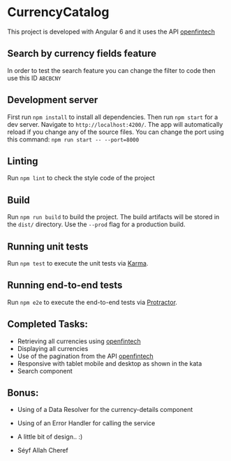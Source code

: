 # CurrencyCatalog

This project is developed with Angular 6 and it uses the API  [openfintech](https://api.openfintech.io)

## Search by currency fields feature
In order to test the search feature you can change the filter to code then use this ID `ABCBCNY`

## Development server
First run `npm install` to install all dependencies.
Then run `npm start` for a dev server. Navigate to `http://localhost:4200/`. The app will automatically reload if you change any of the source files.
You can change the port using this command:
`npm run start -- --port=8000`

## Linting

Run `npm lint` to check the style code of the project

## Build

Run `npm run build` to build the project. The build artifacts will be stored in the `dist/` directory. Use the `--prod` flag for a production build.

## Running unit tests

Run `npm test` to execute the unit tests via [Karma](https://karma-runner.github.io).

## Running end-to-end tests

Run `npm e2e` to execute the end-to-end tests via [Protractor](http://www.protractortest.org/).

## Completed Tasks:

* Retrieving all currencies using [openfintech](https://api.openfintech.io)
* Displaying all currencies
* Use of the pagination from the API [openfintech](https://api.openfintech.io)
* Responsive with tablet mobile and desktop as shown in the kata
* Search component

## Bonus:
* Using of a Data Resolver for the currency-details component
* Using of an Error Handler for calling the service
* A little bit of design.. :)

* Séyf Allah Cheref
